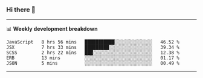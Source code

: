 ### Hi there 👋

-------

📊 **Weekly development breakdown**
<!--START_SECTION:waka-->
```text
JavaScript   8 hrs 56 mins   ███████████░░░░░░░░░░░░░░   46.52 % 
JSX          7 hrs 33 mins   █████████░░░░░░░░░░░░░░░░   39.34 % 
SCSS         2 hrs 22 mins   ███░░░░░░░░░░░░░░░░░░░░░░   12.38 % 
ERB          13 mins         ░░░░░░░░░░░░░░░░░░░░░░░░░   01.17 % 
JSON         5 mins          ░░░░░░░░░░░░░░░░░░░░░░░░░   00.49 %
```
<!--END_SECTION:waka-->
-------

<!--
**ashish-r/ashish-r** is a ✨ _special_ ✨ repository because its `README.md` (this file) appears on your GitHub profile.

Here are some ideas to get you started:

- 🔭 I’m currently working on ...
- 🌱 I’m currently learning ...
- 👯 I’m looking to collaborate on ...
- 🤔 I’m looking for help with ...
- 💬 Ask me about ...
- 📫 How to reach me: ...
- 😄 Pronouns: ...
- ⚡ Fun fact: ...
-->
